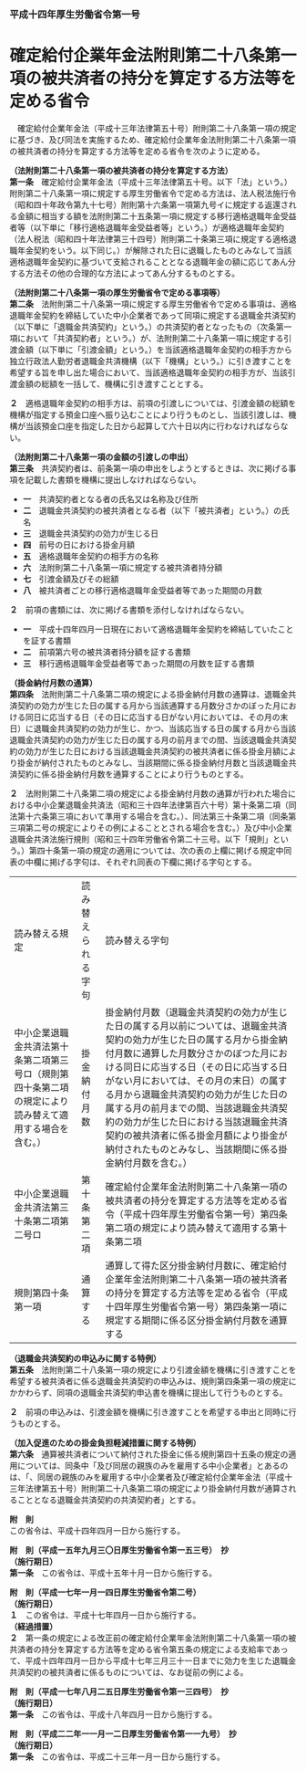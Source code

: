 ### 平成十四年厚生労働省令第一号  
# 確定給付企業年金法附則第二十八条第一項の被共済者の持分を算定する方法等を定める省令  
　確定給付企業年金法（平成十三年法律第五十号）附則第二十八条第一項の規定に基づき、及び同法を実施するため、確定給付企業年金法附則第二十八条第一項の被共済者の持分を算定する方法等を定める省令を次のように定める。  
  
**（法附則第二十八条第一項の被共済者の持分を算定する方法）**  
**第一条**　確定給付企業年金法（平成十三年法律第五十号。以下「法」という。）附則第二十八条第一項に規定する厚生労働省令で定める方法は、法人税法施行令（昭和四十年政令第九十七号）附則第十六条第一項第九号イに規定する返還される金額に相当する額を法附則第二十五条第一項に規定する移行適格退職年金受益者等（以下単に「移行適格退職年金受益者等」という。）が適格退職年金契約（法人税法（昭和四十年法律第三十四号）附則第二十条第三項に規定する適格退職年金契約をいう。以下同じ。）が解除された日に退職したものとみなして当該適格退職年金契約に基づいて支給されることとなる退職年金の額に応じてあん分する方法その他の合理的な方法によってあん分するものとする。  
  
**（法附則第二十八条第一項の厚生労働省令で定める事項等）**  
**第二条**　法附則第二十八条第一項に規定する厚生労働省令で定める事項は、適格退職年金契約を締結していた中小企業者であって同項に規定する退職金共済契約（以下単に「退職金共済契約」という。）の共済契約者となったもの（次条第一項において「共済契約者」という。）が、法附則第二十八条第一項に規定する引渡金額（以下単に「引渡金額」という。）を当該適格退職年金契約の相手方から独立行政法人勤労者退職金共済機構（以下「機構」という。）に引き渡すことを希望する旨を申し出た場合において、当該適格退職年金契約の相手方が、当該引渡金額の総額を一括して、機構に引き渡すこととする。  
  
**２**　適格退職年金契約の相手方は、前項の引渡しについては、引渡金額の総額を機構が指定する預金口座へ振り込むことにより行うものとし、当該引渡しは、機構が当該預金口座を指定した日から起算して六十日以内に行わなければならない。  
  
**（法附則第二十八条第一項の金額の引渡しの申出）**  
**第三条**　共済契約者は、前条第一項の申出をしようとするときは、次に掲げる事項を記載した書類を機構に提出しなければならない。  
* **一**　共済契約者となる者の氏名又は名称及び住所  
* **二**　退職金共済契約の被共済者となる者（以下「被共済者」という。）の氏名  
* **三**　退職金共済契約の効力が生じる日  
* **四**　前号の日における掛金月額  
* **五**　適格退職年金契約の相手方の名称  
* **六**　法附則第二十八条第一項に規定する被共済者持分額  
* **七**　引渡金額及びその総額  
* **八**　被共済者ごとの移行適格退職年金受益者等であった期間の月数  
  
**２**　前項の書類には、次に掲げる書類を添付しなければならない。  
* **一**　平成十四年四月一日現在において適格退職年金契約を締結していたことを証する書類  
* **二**　前項第六号の被共済者持分額を証する書類  
* **三**　移行適格退職年金受益者等であった期間の月数を証する書類  
  
**（掛金納付月数の通算）**  
**第四条**　法附則第二十八条第二項の規定による掛金納付月数の通算は、退職金共済契約の効力が生じた日の属する月から当該通算する月数分さかのぼった月における同日に応当する日（その日に応当する日がない月においては、その月の末日）に退職金共済契約の効力が生じ、かつ、当該応当する日の属する月から当該退職金共済契約の効力が生じた日の属する月の前月までの間、当該退職金共済契約の効力が生じた日における当該退職金共済契約の被共済者に係る掛金月額により掛金が納付されたものとみなし、当該期間に係る掛金納付月数と当該退職金共済契約に係る掛金納付月数を通算することにより行うものとする。  
  
**２**　法附則第二十八条第二項の規定による掛金納付月数の通算が行われた場合における中小企業退職金共済法（昭和三十四年法律第百六十号）第十条第二項（同法第十六条第三項において準用する場合を含む。）、同法第三十条第二項（同条第三項第二号の規定によりその例によることとされる場合を含む。）及び中小企業退職金共済法施行規則（昭和三十四年労働省令第二十三号。以下「規則」という。）第四十条第一項の規定の適用については、次の表の上欄に掲げる規定中同表の中欄に掲げる字句は、それぞれ同表の下欄に掲げる字句とする。  

||||  
| --- | --- | --- |  
|読み替える規定|読み替えられる字句|読み替える字句|  
|中小企業退職金共済法第十条第二項第三号ロ（規則第四十条第二項の規定により読み替えて適用する場合を含む。）|掛金納付月数|掛金納付月数（退職金共済契約の効力が生じた日の属する月以前については、退職金共済契約の効力が生じた日の属する月から掛金納付月数に通算した月数分さかのぼつた月における同日に応当する日（その日に応当する日がない月においては、その月の末日）の属する月から退職金共済契約の効力が生じた日の属する月の前月までの間、当該退職金共済契約の効力が生じた日における当該退職金共済契約の被共済者に係る掛金月額により掛金が納付されたものとみなし、当該期間に係る掛金納付月数を含む。）|  
|中小企業退職金共済法第三十条第二項第二号ロ|第十条第二項|確定給付企業年金法附則第二十八条第一項の被共済者の持分を算定する方法等を定める省令（平成十四年厚生労働省令第一号）第四条第二項の規定により読み替えて適用する第十条第二項|  
|規則第四十条第一項|通算する|通算して得た区分掛金納付月数に、確定給付企業年金法附則第二十八条第一項の被共済者の持分を算定する方法等を定める省令（平成十四年厚生労働省令第一号）第四条第一項に規定する期間に係る区分掛金納付月数を通算する|  
  
  
**（退職金共済契約の申込みに関する特例）**  
**第五条**　法附則第二十八条第一項の規定により引渡金額を機構に引き渡すことを希望する被共済者に係る退職金共済契約の申込みは、規則第四条第一項の規定にかかわらず、同項の退職金共済契約申込書を機構に提出して行うものとする。  
  
**２**　前項の申込みは、引渡金額を機構に引き渡すことを希望する申出と同時に行うものとする。  
  
**（加入促進のための掛金負担軽減措置に関する特例）**  
**第六条**　通算被共済者について納付された掛金に係る規則第四十五条の規定の適用については、同条中「及び同居の親族のみを雇用する中小企業者」とあるのは、「、同居の親族のみを雇用する中小企業者及び確定給付企業年金法（平成十三年法律第五十号）附則第二十八条第二項の規定により掛金納付月数が通算されることとなる退職金共済契約の共済契約者」とする。  
  
**附　則**  
この省令は、平成十四年四月一日から施行する。  
  
**附　則（平成一五年九月三〇日厚生労働省令第一五三号）　抄**  
**（施行期日）**  
**第一条**　この省令は、平成十五年十月一日から施行する。  
  
**附　則（平成一七年一月一四日厚生労働省令第二号）**  
**（施行期日）**  
**１**　この省令は、平成十七年四月一日から施行する。  
**（経過措置）**  
**２**　第一条の規定による改正前の確定給付企業年金法附則第二十八条第一項の被共済者の持分を算定する方法等を定める省令第五条の規定による支給率であって、平成十四年四月一日から平成十七年三月三十一日までに効力を生じた退職金共済契約の被共済者に係るものについては、なお従前の例による。  
  
**附　則（平成一七年八月二五日厚生労働省令第一三四号）　抄**  
**（施行期日）**  
**第一条**　この省令は、平成十八年四月一日から施行する。  
  
**附　則（平成二二年一一月一二日厚生労働省令第一一九号）　抄**  
**（施行期日）**  
**第一条**　この省令は、平成二十三年一月一日から施行する。  
  
